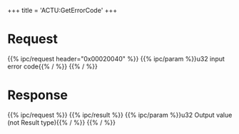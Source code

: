 +++
title = 'ACTU:GetErrorCode'
+++

# Request

{{% ipc/request header="0x00020040" %}}
{{% ipc/param %}}u32 input error code{{% / %}}
{{% / %}}

# Response

{{% ipc/request %}}
{{% ipc/result %}}
{{% ipc/param %}}u32 Output value (not Result type){{% / %}}
{{% / %}}
